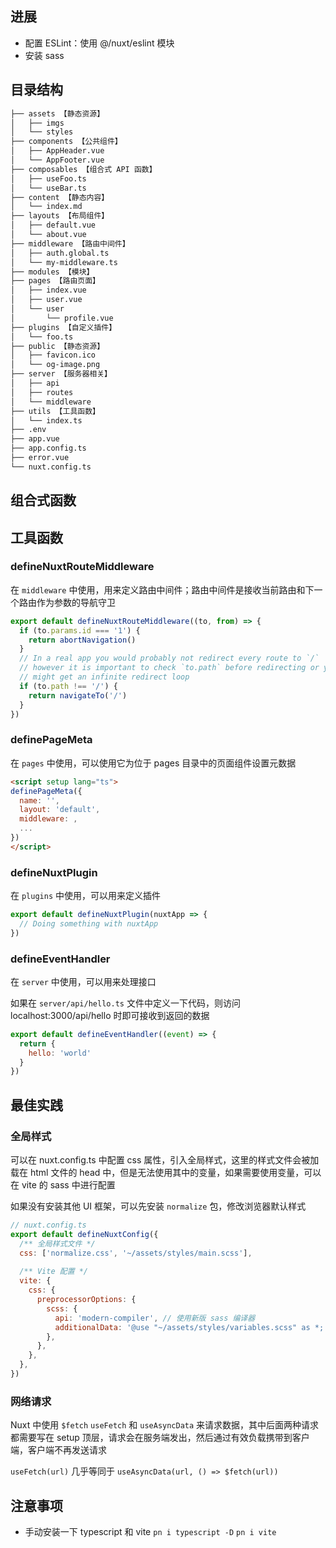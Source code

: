 ## 进展
* 配置 ESLint：使用 @/nuxt/eslint 模块
* 安装 sass


## 目录结构
```bash
├── assets 【静态资源】
│   ├── imgs
│   └── styles
├── components 【公共组件】
│   ├── AppHeader.vue
│   └── AppFooter.vue
├── composables 【组合式 API 函数】
│   ├── useFoo.ts
│   └── useBar.ts
├── content 【静态内容】
│   └── index.md
├── layouts 【布局组件】
│   ├── default.vue
│   └── about.vue
├── middleware 【路由中间件】
│   ├── auth.global.ts
│   └── my-middleware.ts
├── modules 【模块】
├── pages 【路由页面】
│   ├── index.vue
│   ├── user.vue
│   └── user
│       └── profile.vue
├── plugins 【自定义插件】
│   └── foo.ts
├── public 【静态资源】
│   ├── favicon.ico
│   └── og-image.png
├── server 【服务器相关】
│   ├── api
│   ├── routes
│   └── middleware
├── utils 【工具函数】
│   └── index.ts
├── .env
├── app.vue
├── app.config.ts
├── error.vue
└── nuxt.config.ts
```

## 组合式函数



## 工具函数

### defineNuxtRouteMiddleware

在 `middleware` 中使用，用来定义路由中间件；路由中间件是接收当前路由和下一个路由作为参数的导航守卫

```javascript
export default defineNuxtRouteMiddleware((to, from) => {
  if (to.params.id === '1') {
    return abortNavigation()
  }
  // In a real app you would probably not redirect every route to `/`
  // however it is important to check `to.path` before redirecting or you
  // might get an infinite redirect loop
  if (to.path !== '/') {
    return navigateTo('/')
  }
})
```

### definePageMeta

在 `pages` 中使用，可以使用它为位于 pages 目录中的页面组件设置元数据

```html
<script setup lang="ts">
definePageMeta({
  name: '',
  layout: 'default',
  middleware: ,
  ...
})
</script>
```

### defineNuxtPlugin

在 `plugins` 中使用，可以用来定义插件

```javascript
export default defineNuxtPlugin(nuxtApp => {
  // Doing something with nuxtApp
})
```

### defineEventHandler

在 `server` 中使用，可以用来处理接口

如果在 `server/api/hello.ts` 文件中定义一下代码，则访问 localhost:3000/api/hello 时即可接收到返回的数据

```javascript
export default defineEventHandler((event) => {
  return {
    hello: 'world'
  }
})
```



## 最佳实践

### 全局样式

可以在 nuxt.config.ts 中配置 css 属性，引入全局样式，这里的样式文件会被加载在 html 文件的 head 中，但是无法使用其中的变量，如果需要使用变量，可以在 vite 的 sass 中进行配置

如果没有安装其他 UI 框架，可以先安装 `normalize` 包，修改浏览器默认样式

```javascript
// nuxt.config.ts
export default defineNuxtConfig({
  /** 全局样式文件 */
  css: ['normalize.css', '~/assets/styles/main.scss'],
  
  /** Vite 配置 */
  vite: {
    css: {
      preprocessorOptions: {
        scss: {
          api: 'modern-compiler', // 使用新版 sass 编译器
          additionalData: '@use "~/assets/styles/variables.scss" as *;', // 引入全局样式变量
        },
      },
    },
  },
})
```

### 网络请求

Nuxt 中使用 `$fetch` `useFetch` 和 `useAsyncData` 来请求数据，其中后面两种请求都需要写在 setup 顶层，请求会在服务端发出，然后通过有效负载携带到客户端，客户端不再发送请求

`useFetch(url)` 几乎等同于 `useAsyncData(url, () => $fetch(url))`





## 注意事项

* 手动安装一下 typescript 和 vite `pn i typescript -D` `pn i vite`
